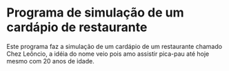 <h1>Programa de simulação de um cardápio de restaurante</h1>
<p>Este programa faz a simulação de um cardápio de um restaurante chamado Chez Leôncio, a idéia do nome veio pois amo assistir pica-pau até hoje mesmo com 20 anos de idade.</p>
